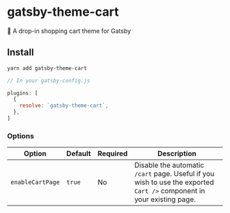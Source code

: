 # gatsby-theme-cart

🛒 A drop-in shopping cart theme for Gatsby

## Install

```bash
yarn add gatsby-theme-cart
```

```js
// In your gatsby-config.js

plugins: [
  {
    resolve: `gatsby-theme-cart`,
  },
]
```

### Options

| Option           | Default | Required | Description                                                                                                           |
| ---------------- | ------- | -------- | --------------------------------------------------------------------------------------------------------------------- |
| `enableCartPage` | `true`  | No       | Disable the automatic `/cart` page. Useful if you wish to use the exported `Cart />` component in your existing page. |
